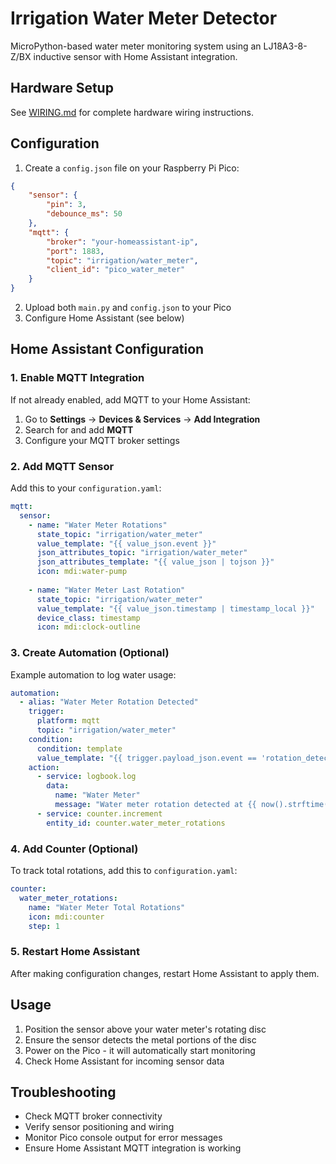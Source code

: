 # Irrigation Water Meter Detector

MicroPython-based water meter monitoring system using an LJ18A3-8-Z/BX inductive sensor with Home Assistant integration.

## Hardware Setup

See [WIRING.md](WIRING.md) for complete hardware wiring instructions.

## Configuration

1. Create a `config.json` file on your Raspberry Pi Pico:

```json
{
    "sensor": {
        "pin": 3,
        "debounce_ms": 50
    },
    "mqtt": {
        "broker": "your-homeassistant-ip",
        "port": 1883,
        "topic": "irrigation/water_meter",
        "client_id": "pico_water_meter"
    }
}
```

2. Upload both `main.py` and `config.json` to your Pico
3. Configure Home Assistant (see below)

## Home Assistant Configuration

### 1. Enable MQTT Integration

If not already enabled, add MQTT to your Home Assistant:

1. Go to **Settings** → **Devices & Services** → **Add Integration**
2. Search for and add **MQTT**
3. Configure your MQTT broker settings

### 2. Add MQTT Sensor

Add this to your `configuration.yaml`:

```yaml
mqtt:
  sensor:
    - name: "Water Meter Rotations"
      state_topic: "irrigation/water_meter"
      value_template: "{{ value_json.event }}"
      json_attributes_topic: "irrigation/water_meter"
      json_attributes_template: "{{ value_json | tojson }}"
      icon: mdi:water-pump
      
    - name: "Water Meter Last Rotation"
      state_topic: "irrigation/water_meter"
      value_template: "{{ value_json.timestamp | timestamp_local }}"
      device_class: timestamp
      icon: mdi:clock-outline
```

### 3. Create Automation (Optional)

Example automation to log water usage:

```yaml
automation:
  - alias: "Water Meter Rotation Detected"
    trigger:
      platform: mqtt
      topic: "irrigation/water_meter"
    condition:
      condition: template
      value_template: "{{ trigger.payload_json.event == 'rotation_detected' }}"
    action:
      - service: logbook.log
        data:
          name: "Water Meter"
          message: "Water meter rotation detected at {{ now().strftime('%H:%M:%S') }}"
      - service: counter.increment
        entity_id: counter.water_meter_rotations
```

### 4. Add Counter (Optional)

To track total rotations, add this to `configuration.yaml`:

```yaml
counter:
  water_meter_rotations:
    name: "Water Meter Total Rotations"
    icon: mdi:counter
    step: 1
```

### 5. Restart Home Assistant

After making configuration changes, restart Home Assistant to apply them.

## Usage

1. Position the sensor above your water meter's rotating disc
2. Ensure the sensor detects the metal portions of the disc
3. Power on the Pico - it will automatically start monitoring
4. Check Home Assistant for incoming sensor data

## Troubleshooting

- Check MQTT broker connectivity
- Verify sensor positioning and wiring
- Monitor Pico console output for error messages
- Ensure Home Assistant MQTT integration is working